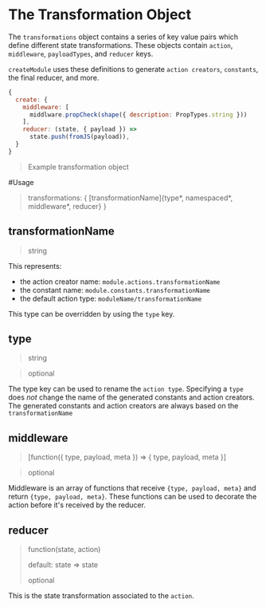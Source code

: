 # The Transformation Object

The `transformations` object contains a series of key value pairs which define different state transformations. These objects contain `action`, `middleware`, `payloadTypes`, and `reducer` keys.

`createModule` uses these definitions to generate `action creators`, `constants`, the final reducer, and more.

```js
{
  create: {
    middleware: [
      middlware.propCheck(shape({ description: PropTypes.string }))
    ],
    reducer: (state, { payload }) =>
      state.push(fromJS(payload)),
  }
}
```
> Example transformation object

#Usage
> transformations: { [transformationName]{type*, namespaced*, middleware*, reducer} }

## transformationName
> string

This represents:
- the action creator name: `module.actions.transformationName`
- the constant name: `module.constants.transformationName`
- the default action type: `moduleName/transformationName`

This type can be overridden by using the `type` key.

## type
> string

> optional

The type key can be used to rename the `action type`. Specifying a `type` does _not_ change the name of the generated constants and action creators. The generated constants and action creators are always based on the `transformationName`

## middleware
> [function({ type, payload, meta }) => { type, payload, meta }]

> optional

Middleware is an array of functions that receive `{type, payload, meta}` and return `{type, payload, meta}`. These functions can be used to decorate the action before it's received by the reducer.

## reducer
> function(state, action)
>
> default: state => state
>
> optional

This is the state transformation associated to the `action`.
